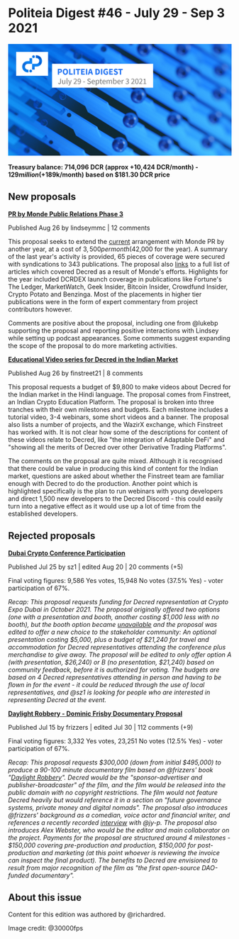 # Politeia Digest #46 - July 29 - Sep 3 2021

![Image credit: @30000fps](img/issue046/046-title.png)

**Treasury balance: 714,096 DCR (approx +10,424 DCR/month) - $129 million (+$189k/month) based on $181.30 DCR price**

## New proposals

**[PR by Monde Public Relations Phase 3](https://proposals.decred.org/record/58d9f46)**

Published Aug 26 by lindseymmc | 12 comments

This proposal seeks to extend the [current](https://proposals-archive.decred.org/proposals/c81926b) arrangement with Monde PR by another year, at a cost of $3,500 per month ($42,000 for the year). A summary of the last year's activity is provided, 65 pieces of coverage were secured with syndications to 343 publications. The proposal also [links](https://github.com/decredcommunity/outreach/blob/data/data/monde-pr-media-coverage.csv) to a full list of articles which covered Decred as a result of Monde's efforts. Highlights for the year included DCRDEX launch coverage in publications like Fortune's The Ledger, MarketWatch, Geek Insider, Bitcoin Insider, Crowdfund Insider, Crypto Potato and Benzinga. Most of the placements in higher tier publications were in the form of expert commentary from project contributors however.

Comments are positive about the proposal, including one from @lukebp supporting the proposal and reporting positive interactions with Lindsey while setting up podcast appearances. Some comments suggest expanding the scope of the proposal to do more marketing activities.

**[Educational Video series for Decred in the Indian Market](https://proposals.decred.org/record/150cf81)**

Published Aug 26 by finstreet21 | 8 comments

This proposal requests a budget of $9,800 to make videos about Decred for the Indian market in the Hindi language. The proposal comes from Finstreet, an Indian Crypto Education Platform. The proposal is broken into three tranches with their own milestones and budgets. Each milestone includes a tutorial video, 3-4 webinars, some short videos and a banner. The proposal also lists a number of projects, and the WazirX exchange, which Finstreet has worked with. It is not clear how some of the descriptions for content of these videos relate to Decred, like "the integration of Adaptable DeFi" and "showing all the merits of Decred over other Derivative Trading Platforms".

The comments on the proposal are quite mixed. Although it is recognised that there could be value in producing this kind of content for the Indian market, questions are asked about whether the Finstreet team are familiar enough with Decred to do the production. Another point which is highlighted specifically is the plan to run webinars with young developers and direct 1,500 new developers to the Decred Discord - this could easily turn into a negative effect as it would use up a lot of time from the established developers.

## Rejected proposals

**[Dubai Crypto Conference Participation](https://proposals.decred.org/record/51c4128)**

Published Jul 25 by sz1 | edited Aug 20 | 20 comments (+5)

Final voting figures: 9,586 Yes votes, 15,948 No votes (37.5% Yes) - voter participation of 67%.

*Recap: This proposal requests funding for Decred representation at Crypto Expo Dubai in October 2021. The proposal originally offered two options (one with a presentation and booth, another costing $1,000 less with no booth), but the booth option became [unavailable](https://proposals.decred.org/record/51c4128/comments/6) and the proposal was edited to offer a new choice to the stakeholder community: An optional presentation costing $5,000, plus a budget of $21,240 for travel and accommodation for Decred representatives attending the conference plus merchandise to give away. The proposal will be edited to only offer option A (with presentation, $26,240) or B (no presentation, $21,240) based on community feedback, before it is authorized for voting. The budgets are based on 4 Decred representatives attending in person and having to be flown in for the event - it could be reduced through the use of local representatives, and @sz1 is looking for people who are interested in representing Decred at the event.*

**[Daylight Robbery - Dominic Frisby Documentary Proposal](https://proposals.decred.org/record/ae609f1)**

Published Jul 15 by frizzers | edited Jul 30 | 112 comments (+9)

Final voting figures: 3,332 Yes votes, 23,251 No votes (12.5% Yes) - voter participation of 67%.

*Recap: This proposal requests $300,000 (down from initial $495,000) to produce a 90-100 minute documentary film based on @frizzers' book "[Daylight Robbery](https://www.penguin.co.uk/books/309/309526/daylight-robbery/9780241360842.html)". Decred would be the "sponsor-advertiser and publisher-broadcaster" of the film, and the film would be released into the public domain with no copyright restrictions. The film would not feature Decred heavily but would reference it in a section on "future governance systems, private money and digital nomads". The proposal also introduces @frizzers' background as a comedian, voice actor and financial writer, and references a recently recorded [interview](https://youtu.be/ZCfIM8IHurU) with @jy-p. The proposal also introduces Alex Webster, who would be the editor and main collaborator on the project. Payments for the proposal are structured around 4 milestones - $150,000 covering pre-production and production, $150,000 for post-production and marketing (at this point whoever is reviewing the invoice can inspect the final product). The benefits to Decred are envisioned to result from major recognition of the film as "the first open-source DAO-funded documentary".*

## About this issue

Content for this edition was authored by @richardred.

Image credit: @30000fps
